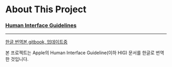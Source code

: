 # About This Project

### [Human Interface Guidelines](https://developer.apple.com/design/human-interface-guidelines/guidelines/overview/)

***

[한글 번역본 gitbook, 업데이트중](https://human-interface-guidelines.gitbook.io/human-interface-guidelines)

본 프로젝트는 Apple의 Human Interface Guideline(이하 HIG) 문서를 한글로 번역한 것입니다.
